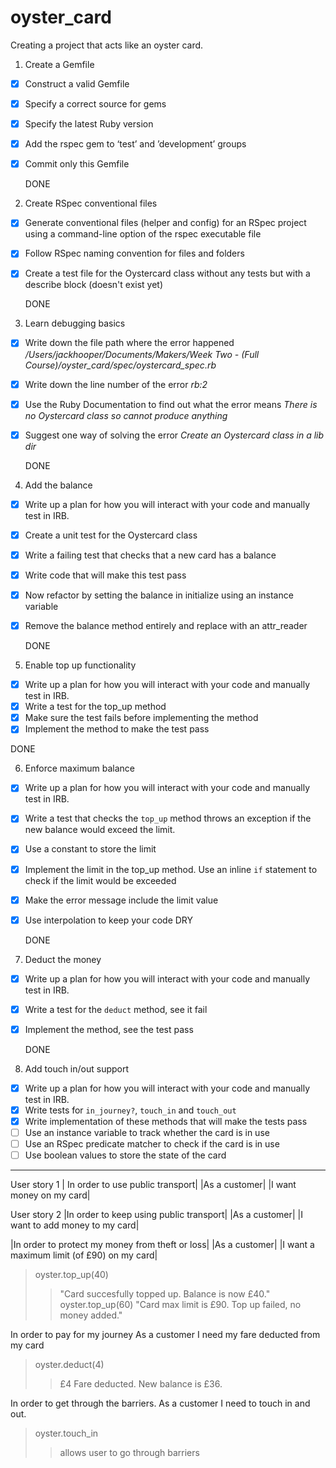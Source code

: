 # oyster_card

Creating a project that acts like an oyster card.


1. Create a Gemfile
- [x] Construct a valid Gemfile
- [x] Specify a correct source for gems
- [x] Specify the latest Ruby version
- [x] Add the rspec gem to ‘test’ and ’development’ groups
- [x] Commit only this Gemfile

  DONE

2. Create RSpec conventional files
- [x] Generate conventional files (helper and config) for an RSpec project using a command-line option of the rspec executable file
- [x] Follow RSpec naming convention for files and folders
- [x] Create a test file for the Oystercard class without any tests but with a describe block (doesn't exist yet)

  DONE

3. Learn debugging basics
- [x] Write down the file path where the error happened
*/Users/jackhooper/Documents/Makers/Week Two - (Full Course)/oyster_card/spec/oystercard_spec.rb*
- [x] Write down the line number of the error
*rb:2*
- [x] Use the Ruby Documentation to find out what the error means
*There is no Oystercard class so cannot produce anything*
- [x] Suggest one way of solving the error
*Create an Oystercard class in a lib dir*

  DONE

4. Add the balance
- [x] Write up a plan for how you will interact with your code and manually test in IRB.
- [x] Create a unit test for the Oystercard class
- [x] Write a failing test that checks that a new card has a balance
- [x] Write code that will make this test pass
- [x] Now refactor by setting the balance in initialize using an instance variable
- [x] Remove the balance method entirely and replace with an attr_reader

  DONE

5. Enable top up functionality
- [x] Write up a plan for how you will interact with your code and manually test in IRB.
- [x] Write a test for the top_up method
- [x] Make sure the test fails before implementing the method
- [x] Implement the method to make the test pass

DONE

6. Enforce maximum balance

- [x] Write up a plan for how you will interact with your code and manually test in IRB.
- [x] Write a test that checks the `top_up` method throws an exception if the new balance would exceed the limit.
- [x] Use a constant to store the limit
- [x] Implement the limit in the top_up method. Use an inline `if` statement to check if the limit would be exceeded
- [x] Make the error message include the limit value
- [x] Use interpolation to keep your code DRY

  DONE

7. Deduct the money

- [x] Write up a plan for how you will interact with your code and manually test in IRB.
- [x] Write a test for the `deduct` method, see it fail
- [x] Implement the method, see the test pass

  DONE

8. Add touch in/out support

- [x] Write up a plan for how you will interact with your code and manually test in IRB.
- [x] Write tests for `in_journey?`, `touch_in` and `touch_out`
- [x] Write implementation of these methods that will make the tests pass
- [ ] Use an instance variable to track whether the card is in use
- [ ] Use an RSpec predicate matcher to check if the card is in use
- [ ] Use boolean values to store the state of the card

----------------------------------

User story 1
| In order to use public transport|
|As a customer|
|I want money on my card|

User story 2
|In order to keep using public transport|
|As a customer|
|I want to add money to my card|

|In order to protect my money from theft or loss|
|As a customer|
|I want a maximum limit (of £90) on my card|

>oyster.top_up(40)
>> "Card succesfully topped up. Balance is now £40."
>oyster.top_up(60)
>> "Card max limit is £90. Top up failed, no money added."

In order to pay for my journey
As a customer
I need my fare deducted from my card

>oyster.deduct(4)
>> £4 Fare deducted. New balance is £36.

In order to get through the barriers.
As a customer
I need to touch in and out.

>oyster.touch_in
>> allows user to go through barriers
